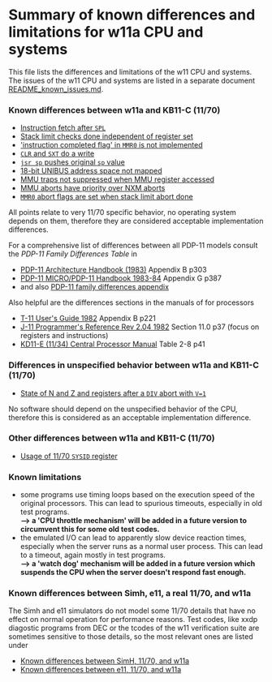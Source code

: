# Summary of known differences and limitations for w11a CPU and systems

This file lists the differences and limitations of the w11 CPU and systems.
The issues of the w11 CPU and systems are listed in a separate document
[README_known_issues.md](README_known_issues.md).

### Known differences between w11a and KB11-C (11/70)
- [Instruction fetch after `SPL`](w11a_diff_70_spl_bug.md)
- [Stack limit checks done independent of register set](w11a_diff_70_stklim_rset.md)
- ['instruction completed flag' in `MMR0` is not implemented](w11a_diff_70_instruction_complete.md)
- [`CLR` and `SXT` do a write](w11a_diff_70_clr_sxt_write.md)
- [`jsr sp` pushes original `sp` value](w11a_diff_70_jsr_sp.md)
- [18-bit UNIBUS address space not mapped](w11a_diff_70_unibus_mapping.md)
- [MMU traps not suppressed when MMU register accessed](w11a_diff_70_mmu_trap_suppression.md)
- [MMU aborts have priority over NXM aborts](w11a_diff_70_mmu_nxm_prio.md)
- [`MMR0` abort flags are set when stack limit abort done](w11a_diff_70_mmu_stklim_prio.md)

All points relate to very 11/70 specific behavior, no operating system
depends on them, therefore they are considered acceptable implementation
differences.

For a comprehensive list of differences between all PDP-11 models consult
the _PDP-11 Family Differences Table_ in
- [PDP-11 Architecture Handbook (1983)](http://wwcm.synology.me/pdf/EB-23657-18%20PDP-11%20Architecture%20Handbook.pdf) Appendix B p303
- [PDP-11 MICRO/PDP-11 Handbook 1983-84](http://www.bitsavers.org/pdf/dec/pdp11/handbooks/EB-24944-18_Micro_PDP-11_Handbook_1983-84.pdf) Appendix G p387
- and also [PDP-11 family differences appendix](https://gunkies.org/wiki/PDP-11_family_differences_appendix)

Also helpful are the differences sections in the manuals of for processors
- [T-11 User's Guide 1982](http://www.bitsavers.org/pdf/dec/pdp11/t11/T11_UsersMan.pdf) Appendix B p221
- [J-11 Programmer's Reference Rev 2.04 1982](http://www.bitsavers.org/pdf/dec/pdp11/j11/J-11_Programmers_Reference_Jan82.pdf) Section 11.0 p37 (focus on registers and instructions)
- [KD11-E (11/34) Central Processor Manual](http://www.bitsavers.org/pdf/dec/pdp11/1134/EK-KD11E-TM-001_KD11-E_Central_Processor_Maintenance_Manual_Dec76.pdf) Table 2-8 p41

### Differences in unspecified behavior between w11a and KB11-C (11/70)
- [State of N and Z and registers after a `DIV` abort with `V=1`](w11a_diff_70_div_after_v1.md)

No software should depend on the unspecified behavior of the CPU, therefore
this is considered as an acceptable implementation difference.

### Other differences between w11a and KB11-C (11/70)
- [Usage of 11/70 `SYSID` register](w11a_diff_70_sysid_usage.md)

### <a id="lim">Known limitations</a>

- some programs use timing loops based on the execution speed of the
  original processors. This can lead to spurious timeouts, especially
  in old test programs.  
  **--> a 'CPU throttle mechanism' will be added in a future version to 
  circumvent this for some old test codes.**
- the emulated I/O can lead to apparently slow device reaction times,
  especially when the server runs as a normal user process. This can lead
  to a timeout, again mostly in test programs.  
  **--> a 'watch dog' mechanism will be added in a future version which
  suspends the CPU when the server doesn't respond fast enough.**

### Known differences between Simh, e11, a real 11/70, and w11a
The Simh and e11 simulators do not model some 11/70 details that have no
effect on normal operation for performance reasons. Test codes, like xxdp
diagostic programs from DEC or the tcodes of the w11 verification suite are
sometimes sensitive to those details, so the most relevant ones are
listed under
- [Known differences between SimH, 11/70, and w11a](simh_diff_summary.md)
- [Known differences between e11, 11/70, and w11a](e11_diff_summary.md)
